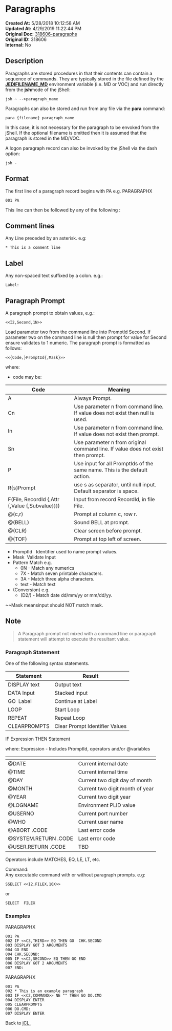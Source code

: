 # Paragraphs

**Created At:** 5/28/2018 10:12:58 AM  
**Updated At:** 4/29/2019 11:22:44 PM  
**Original Doc:** [318606-paragraphs](https://docs.jbase.com/45792-jcl/318606-paragraphs)  
**Original ID:** 318606  
**Internal:** No  

## Description

Paragraphs are stored procedures in that their contents can contain a sequence of commands. They are typically stored in the file defined by the [**JEDIFILENAME\_MD**](./../../../environment-variables/jedifilename_md) environment variable (i.e. MD or VOC) and run directly from the **jsh**mode of the jShell:

```
jsh ~ -->paragraph_name
```

Paragraphs can also be stored and run from any file via the **para** command:

```
para {filename} paragraph_name
```

In this case, it is not necessary for the paragraph to be envoked from the jShell. If the optional filename is omitted then it is assumed that the paragraph is stored in the MD/VOC.

A logon paragraph record can also be invoked by the jShell via the dash option:

```
jsh -
```

## Format

The first line of a paragraph record begins with PA e.g.
PARAGRAPHX

```
001 PA
```

This line can then be followed by any of the following :

## Comment lines

Any Line preceded by an asterisk. e.g:

```
* This is a comment line
```

## Label

Any non-spaced text suffixed by a colon. e.g.:

```
Label:
```

## Paragraph Prompt

A paragraph prompt to obtain values, e.g.:

```
<<I2,Second,1N>>
```

Load parameter two from the command line into PromptId Second. If parameter two on the command line is null then prompt for value for Second ensure validates to 1 numeric. The paragraph prompt is formatted as follows:

```
<<{Code,}PromptId{,Mask}>>
```

where:

- code may be:

| Code | Meaning |
| --- | --- |
| A | Always Prompt. |
| Cn | Use parameter n from command line. If value does not exist then null is used. |
| In | Use parameter n from command line. If value does not exist then prompt. |
| Sn | Use parameter n from original command line. If value does not exist then prompt. |
| P | Use input for all PromptIds of the same name. This is the default action. |
| R{s}Prompt | use s as separator, until null input. Default separator is space. |
| F(File, RecordId {,Attr {,Value {,Subvalue}}}) | Input from record RecordId, in file File. |
| @(c,r) | Prompt at column c, row r. |
| @(BELL) | Sound BELL at prompt. |
| @(CLR) | Clear screen before prompt. |
| @(TOF) | Prompt at top left of screen. |

- PromptId   Identifier used to name prompt values.
- Mask  Validate Input
- Pattern Match e.g. 
  - 0N - Match any numerics
  - 7X - Match seven printable characters.
  - 3A - Match three alpha characters.
  - text - Match text
- (Conversion) e.g. 
  - (D2/) - Match date dd/mm/yy or mm/dd/yy.

~~Mask meansinput should NOT match mask.

## Note

> A Paragraph prompt not mixed with a command line or paragraph statement will attempt to execute the resultant value.

### Paragraph Statement  

One of the following syntax statements.

| Statement | Result |
| --- | --- |
| DISPLAY text | Output text |
| DATA Input | Stacked input |
| GO  Label | Continue at Label |
| LOOP | Start Loop |
| REPEAT | Repeat Loop |
| CLEARPROMPTS | Clear Prompt Identifier Values |

IF Expression THEN Statement

where:
Expression - Includes PromptId, operators and/or @variables

| <!----> | <!----> |
| --- | --- |
| @DATE | Current internal date |  |
| @TIME | Current internal time |  |
| @DAY | Current two digit day of month |  |
| @MONTH | Current two digit month of year |  |
| @YEAR | Current two digit year |  |
| @LOGNAME | Environment PLID value | SYSTEM(49) |
| @USERNO | Current port number | SYSTEM(18) |
| @WHO | Current user name | SYSTEM(19) |
| @ABORT .CODE | Last error code | SYSTEM(17) |
| @SYSTEM.RETURN .CODE | Last error code | SYSTEM(17) |
| @USER.RETURN .CODE | TBD |  |

Operators include MATCHES, EQ, LE, LT, etc.

Command:  
Any executable command with or without paragraph prompts. e.g:

```
SSELECT <<I2,FILEX,10X>>
```

or

```
SELECT  FILEX
```

### Examples

PARAGRAPHX

```
001 PA
002 IF <<C3,THIRD>> EQ THEN GO  CHK.SECOND
003 DISPLAY GOT 3 ARGUMENTS
004 GO END
004 CHK.SECOND:
005 IF <<C2,SECOND>> EQ THEN GO END
006 DISPLAY GOT 2 ARGUMENTS
007 END:
```

PARAGRAPHX

```
001 PA
002 * This is an example paragraph
003 IF <<C2,COMMAND>> NE "" THEN GO DO.CMD
004 DISPLAY ENTER
005 CLEARPROMPTS
006 DO.CMD:
007 DISPLAY ENTER
```

Back to [jCL.](./../README.md)
